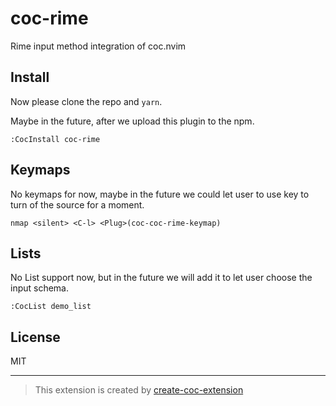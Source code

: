 # coc-rime

Rime input method integration of coc.nvim

## Install

Now please clone the repo and `yarn`.

Maybe in the future, after we upload this plugin to the npm.

`:CocInstall coc-rime`

## Keymaps

No keymaps for now, maybe in the future we could let
user to use key to turn of the source for a moment.

`nmap <silent> <C-l> <Plug>(coc-coc-rime-keymap)`

## Lists

No List support now, but in the future we will add it to
let user choose the input schema.

`:CocList demo_list`

## License

MIT

---

> This extension is created by [create-coc-extension](https://github.com/fannheyward/create-coc-extension)
